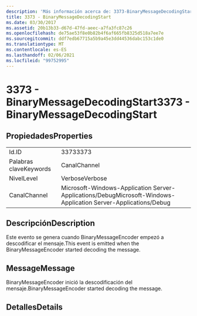 ```yaml
---
description: 'Más información acerca de: 3373-BinaryMessageDecodingStart'
title: 3373 - BinaryMessageDecodingStart
ms.date: 03/30/2017
ms.assetid: 20b13b33-d67d-47fd-aeec-a7fa3fc87c26
ms.openlocfilehash: de75ae53f8e0b82b4f6af665fb8325d518a7ee7e
ms.sourcegitcommit: ddf7edb67715a5b9a45e3dd44536dabc153c1de0
ms.translationtype: MT
ms.contentlocale: es-ES
ms.lasthandoff: 02/06/2021
ms.locfileid: "99752995"
---
```

# <a name="3373---binarymessagedecodingstart"></a><span data-ttu-id="117c4-103">3373 - BinaryMessageDecodingStart</span><span class="sxs-lookup"><span data-stu-id="117c4-103">3373 - BinaryMessageDecodingStart</span></span>

## <a name="properties"></a><span data-ttu-id="117c4-104">Propiedades</span><span class="sxs-lookup"><span data-stu-id="117c4-104">Properties</span></span>  
  
|||  
|-|-|  
|<span data-ttu-id="117c4-105">Id.</span><span class="sxs-lookup"><span data-stu-id="117c4-105">ID</span></span>|<span data-ttu-id="117c4-106">3373</span><span class="sxs-lookup"><span data-stu-id="117c4-106">3373</span></span>|  
|<span data-ttu-id="117c4-107">Palabras clave</span><span class="sxs-lookup"><span data-stu-id="117c4-107">Keywords</span></span>|<span data-ttu-id="117c4-108">Canal</span><span class="sxs-lookup"><span data-stu-id="117c4-108">Channel</span></span>|  
|<span data-ttu-id="117c4-109">Nivel</span><span class="sxs-lookup"><span data-stu-id="117c4-109">Level</span></span>|<span data-ttu-id="117c4-110">Verbose</span><span class="sxs-lookup"><span data-stu-id="117c4-110">Verbose</span></span>|  
|<span data-ttu-id="117c4-111">Canal</span><span class="sxs-lookup"><span data-stu-id="117c4-111">Channel</span></span>|<span data-ttu-id="117c4-112">Microsoft-Windows-Application Server-Applications/Debug</span><span class="sxs-lookup"><span data-stu-id="117c4-112">Microsoft-Windows-Application Server-Applications/Debug</span></span>|  
  
## <a name="description"></a><span data-ttu-id="117c4-113">Descripción</span><span class="sxs-lookup"><span data-stu-id="117c4-113">Description</span></span>  

 <span data-ttu-id="117c4-114">Este evento se genera cuando BinaryMessageEncoder empezó a descodificar el mensaje.</span><span class="sxs-lookup"><span data-stu-id="117c4-114">This event is emitted when the BinaryMessageEncoder started decoding the message.</span></span>  
  
## <a name="message"></a><span data-ttu-id="117c4-115">Message</span><span class="sxs-lookup"><span data-stu-id="117c4-115">Message</span></span>  

 <span data-ttu-id="117c4-116">BinaryMessageEncoder inició la descodificación del mensaje.</span><span class="sxs-lookup"><span data-stu-id="117c4-116">BinaryMessageEncoder started decoding the message.</span></span>  
  
## <a name="details"></a><span data-ttu-id="117c4-117">Detalles</span><span class="sxs-lookup"><span data-stu-id="117c4-117">Details</span></span>
